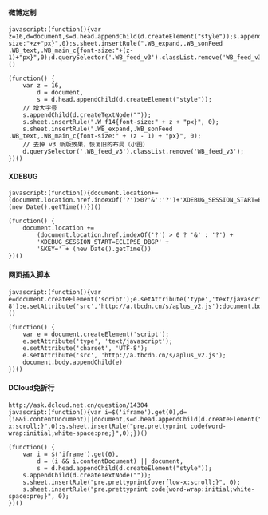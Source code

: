 #### 微博定制

	javascript:(function(){var z=16,d=document,s=d.head.appendChild(d.createElement("style"));s.appendChild(d.createTextNode(""));s.sheet.insertRule(".W_f14{font-size:"+z+"px}",0);s.sheet.insertRule(".WB_expand,.WB_sonFeed .WB_text,.WB_main_c{font-size:"+(z-1)+"px}",0);d.querySelector('.WB_feed_v3').classList.remove('WB_feed_v3');})()

	(function() {
		var z = 16,
			d = document,
			s = d.head.appendChild(d.createElement("style"));
        // 增大字号
		s.appendChild(d.createTextNode(""));
		s.sheet.insertRule(".W_f14{font-size:" + z + "px}", 0);
		s.sheet.insertRule(".WB_expand,.WB_sonFeed .WB_text,.WB_main_c{font-size:" + (z - 1) + "px}", 0);
		// 去掉 v3 新版效果，恢复旧的布局（小图）
		d.querySelector('.WB_feed_v3').classList.remove('WB_feed_v3');
	})()

#### XDEBUG

	javascript:(function(){document.location+=(document.location.href.indexOf('?')>0?'&':'?')+'XDEBUG_SESSION_START=ECLIPSE_DBGP'+'&KEY='+(new Date().getTime())})()

	(function() {
		document.location +=
			(document.location.href.indexOf('?') > 0 ? '&' : '?') +
			'XDEBUG_SESSION_START=ECLIPSE_DBGP' +
			'&KEY=' + (new Date().getTime())
	})()

#### 网页插入脚本

	javascript:(function(){var e=document.createElement('script');e.setAttribute('type','text/javascript');e.setAttribute('charset','UTF-8');e.setAttribute('src','http://a.tbcdn.cn/s/aplus_v2.js');document.body.appendChild(e)})()

	(function() {
		var e = document.createElement('script');
		e.setAttribute('type', 'text/javascript');
		e.setAttribute('charset', 'UTF-8');
		e.setAttribute('src', 'http://a.tbcdn.cn/s/aplus_v2.js');
		document.body.appendChild(e)
	})()

#### DCloud免折行

	http://ask.dcloud.net.cn/question/14304
	javascript:(function(){var i=$('iframe').get(0),d=(i&&i.contentDocument)||document,s=d.head.appendChild(d.createElement("style"));s.appendChild(d.createTextNode(""));s.sheet.insertRule("pre.prettyprint{overflow-x:scroll;}",0);s.sheet.insertRule("pre.prettyprint code{word-wrap:initial;white-space:pre;}",0);})()

	(function() {
		var i = $('iframe').get(0),
			d = (i && i.contentDocument) || document,
			s = d.head.appendChild(d.createElement("style"));
		s.appendChild(d.createTextNode(""));
		s.sheet.insertRule("pre.prettyprint{overflow-x:scroll;}", 0);
		s.sheet.insertRule("pre.prettyprint code{word-wrap:initial;white-space:pre;}", 0);
	})()
